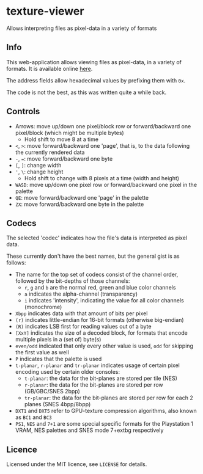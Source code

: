 # texture-viewer
Allows interpreting files as pixel-data in a variety of formats

## Info

This web-application allows viewing files as pixel-data, in a variety of formats.
It is available online [here]().

The address fields allow hexadecimal values by prefixing them with `0x`.

The code is not the best, as this was written quite a while back.

## Controls

- Arrows: move up/down one pixel/block row or forward/backward one pixel/block (which might be multiple bytes)
  - Hold shift to move 8 at a time
- `<`, `>`: move forward/backward one 'page', that is, to the data following the currently rendered data
- `-`, `=`: move forward/backward one byte
- `[`, `]`: change width
- `'`, `\`: change height
  - Hold shift to change with 8 pixels at a time (width and height)
- `WASD`: move up/down one pixel row or forward/backward one pixel in the palette
- `QE`: move forward/backward one 'page' in the palette
- `ZX`: move forward/backward one byte in the palette

## Codecs

The selected 'codec' indicates how the file's data is interpreted as pixel data.

These currently don't have the best names, but the general gist is as follows:
- The name for the top set of codecs consist of the channel order, followed by the bit-depths of those channels:
  - `r`, `g` and `b` are the normal red, green and blue color channels
  - `a` indicates the alpha-channel (transparency)
  - `i` indicates 'intensity', indicating the value for all color channels (monochrome)
- `Xbpp` indicates data with that amount of bits per pixel
- `(r)` indicates little-endian for 16-bit formats (otherwise big-endian)
- `(R)` indicates LSB first for reading values out of a byte
- `[XxY]` indicates the size of a decoded block, for formats that encode multiple pixels in a (set of) byte(s)
- `even/odd` indicated that only every other value is used, `odd` for skipping the first value as well
- `P` indicates that the palette is used
- `t-planar`, `r-planar` and `tr-planar` indicates usage of certain pixel encoding used by certain older consoles:
  - `t-planar`: the data for the bit-planes are stored per tile (NES)
  - `r-planar`: the data for the bit-planes are stored per row (GB/GBC/SNES 2bpp)
  - `tr-planar`: the data for the bit-planes are stored per row for each 2 planes (SNES 4bpp/8bpp)
- `DXT1` and `DXT5` refer to GPU-texture compression algorithms, also known as `BC1` and `BC3`
- `PS1`, `NES` and `7+1` are some special specific formats for the Playstation 1 VRAM, NES palettes and SNES mode 7+extbg respectively

## Licence

Licensed under the MIT licence, see `LICENSE` for details.
